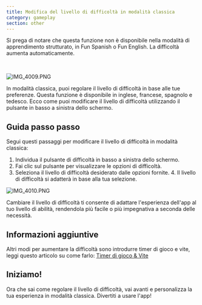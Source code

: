 ```yaml
---
title: Modifica del livello di difficoltà in modalità classica
category: gameplay
section: other
---
```

Si prega di notare che questa funzione non è disponibile nella modalità di apprendimento strutturato, in Fun Spanish o Fun English. La difficoltà aumenta automaticamente.

 

![IMG_4009.PNG](https://help.Studycat.com/hc/article_attachments/35685764333977)

In modalità classica, puoi regolare il livello di difficoltà in base alle tue preferenze. Questa funzione è disponibile in inglese, francese, spagnolo e tedesco. Ecco come puoi modificare il livello di difficoltà utilizzando il pulsante in basso a sinistra dello schermo.

## Guida passo passo

Segui questi passaggi per modificare il livello di difficoltà in modalità classica:

1. Individua il pulsante di difficoltà in basso a sinistra dello schermo.
2. Fai clic sul pulsante per visualizzare le opzioni di difficoltà.
3. Seleziona il livello di difficoltà desiderato dalle opzioni fornite. 4. Il livello di difficoltà si adatterà in base alla tua selezione.

![IMG_4010.PNG](https://help.Studycat.com/hc/article_attachments/35685764338201)

Cambiare il livello di difficoltà ti consente di adattare l'esperienza dell'app al tuo livello di abilità, rendendola più facile o più impegnativa a seconda delle necessità.

## Informazioni aggiuntive

Altri modi per aumentare la difficoltà sono introdurre timer di gioco e vite, leggi questo articolo su come farlo: [Timer di gioco \& Vite](https://help.Studycat.com/hc/en-us/articles/27187476326297)

## Iniziamo!

Ora che sai come regolare il livello di difficoltà, vai avanti e personalizza la tua esperienza in modalità classica. Divertiti a usare l'app!